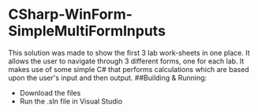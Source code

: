 # CSharp-WinForm-SimpleMultiFormInputs
This solution was made to show the first 3 lab work-sheets in one place.
It allows the user to navigate through 3 different forms, one for each lab.
It makes use of some simple C# that performs calculations which are based upon the user's input and then output.
##Building & Running:
- Download the files
- Run the .sln file in Visual Studio
